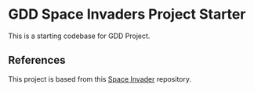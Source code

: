 # GDD Space Invaders Project Starter

This is a starting codebase for GDD Project.

## References
This project is based from this 
[Space Invader](https://github.com/janbodnar/Java-Space-Invaders) repository.